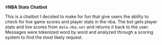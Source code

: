 #**NBA Stats Chatbot**

This is a chatbot I decided to make for fun that give users the ability to check for live game scores and player stats in the nba.
The bot gets player stats and live scores from `data.nba.net` and returns it back to the user.
Messages were tokenized word by word and analyzed through a scoring system to find the most likely request. 
 

